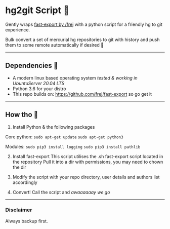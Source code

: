 # hg2git Script :corn:
Gently wraps [fast-export by /frej](https://github.com/frej/fast-export) with a python script for a friendly hg to git experience.

Bulk convert a set of mercurial hg repositories to git with history and push them to some remote automatically if desired :rocket:

---

## Dependencies :cactus:
- A modern linux based operating system *tested & working in UbuntuServer 20.04 LTS*
- Python 3.6 for your distro
- This repo builds on: https://github.com/frej/fast-export so go get it

---

## How tho :information_desk_person:

1. Install Python & the following packages

Core python:
`sudo apt-get update`
`sudo apt-get python3`

Modules:
`sudo pip3 install logging`
`sudo pip3 install pathlib`

2. Install fast-export 
This script utilises the .sh fast-export script located in the repository
Pull it into a dir with permissions, you may need to chown the dir

3. Modify the script with your repo directory, user details and authors list accordingly

4. Convert! Call the script and *awaaaaaay we go*

---

### Disclaimer
Always backup first.
